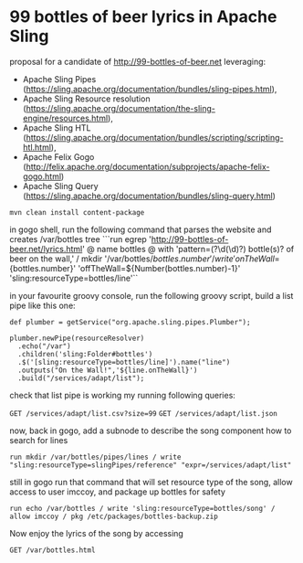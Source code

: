 # 99 bottles of beer lyrics in Apache Sling

proposal for a candidate of http://99-bottles-of-beer.net leveraging:
- Apache Sling Pipes (https://sling.apache.org/documentation/bundles/sling-pipes.html),
- Apache Sling Resource resolution (https://sling.apache.org/documentation/the-sling-engine/resources.html),
- Apache Sling HTL (https://sling.apache.org/documentation/bundles/scripting/scripting-htl.html),
- Apache Felix Gogo (http://felix.apache.org/documentation/subprojects/apache-felix-gogo.html)
- Apache Sling Query (https://sling.apache.org/documentation/bundles/sling-query.html)

`mvn clean install content-package`

in gogo shell, run the following command that parses the website and creates /var/bottles tree
```run egrep 'http://99-bottles-of-beer.net/lyrics.html' @ name bottles @ with 'pattern=(?<number>\d(\d)?) bottle(s)? of beer on the wall,' / mkdir '/var/bottles/${bottles.number}' / write 'onTheWall=${bottles.number}' 'offTheWall=${Number(bottles.number)-1}' 'sling:resourceType=bottles/line'``

in your favourite groovy console, run the following groovy script, build a list pipe like this one:
```
def plumber = getService("org.apache.sling.pipes.Plumber");

plumber.newPipe(resourceResolver)
  .echo("/var")
  .children('sling:Folder#bottles')
  .$('[sling:resourceType=bottles/line]').name("line")
  .outputs("On the Wall!",'${line.onTheWall}')
  .build("/services/adapt/list");
  ```
  
 check that list pipe is working my running following queries:

`GET /services/adapt/list.csv?size=99`
`GET /services/adapt/list.json`

now, back in gogo, add a subnode to describe the song component how to search for lines

`run mkdir /var/bottles/pipes/lines / write "sling:resourceType=slingPipes/reference" "expr=/services/adapt/list"`


still in gogo run that command that will set resource type of the song, allow access to user imccoy, and package up bottles for safety

`run echo /var/bottles / write 'sling:resourceType=bottles/song' / allow imccoy / pkg /etc/packages/bottles-backup.zip`


Now enjoy the lyrics of the song by accessing

`GET /var/bottles.html`
